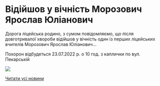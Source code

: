 # Відійшов у вічність Морозович Ярослав Юліанович

Дорога ліцейська родино, з сумом повідомляємо, що після довготривалої хвороби відійшов у вічність один із перших ліцейських вчителів Морозович Ярослав Юліанович...

Похорон відбудеться 23.07.2022 р. о 10 год. з каплички по вул. Пекарській


![](/images/blog/відійшов-у-вічність-морозович-ярослав-юліанович/ярослав-юліанович.png)


[Читати усі новини](/news)

